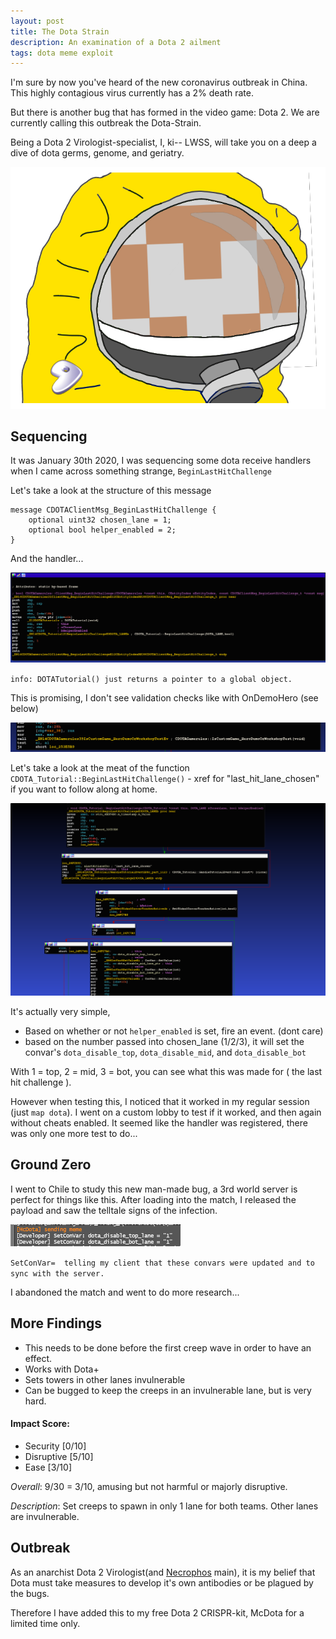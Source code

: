 ```yaml
---
layout: post
title: The Dota Strain
description: An examination of a Dota 2 ailment
tags: dota meme exploit
---
```


I'm sure by now you've heard of the new coronavirus outbreak in China.
This highly contagious virus currently has a 2% death rate.

But there is another bug that has formed in the video game: Dota 2.
We are currently calling this outbreak the Dota-Strain.

Being a Dota 2 Virologist-specialist, I, ki-- LWSS, will take you on a deep a dive of dota germs, genome, and geriatry.

![hazmat](../images/kisakcorona.png)

## Sequencing
It was January 30th 2020, I was sequencing some dota receive handlers when I came across something strange,
`BeginLastHitChallenge`

Let's take a look at the structure of this message
```$xslt
message CDOTAClientMsg_BeginLastHitChallenge {
	optional uint32 chosen_lane = 1;
	optional bool helper_enabled = 2;
}
```

And the handler...

![handler](../images/handler.png)

`info: DOTATutorial() just returns a pointer to a global object.`

This is promising, I don't see validation checks like with OnDemoHero (see below)

![herodemo](../images/isherodemo.png)

Let's take a look at the meat of the function `CDOTA_Tutorial::BeginLastHitChallenge()` - xref for "last_hit_lane_chosen" if you want to follow along at home.

![beginlasthitchallenge](../images/beginlasthitchallenge.png)

It's actually very simple,
* Based on whether or not `helper_enabled` is set, fire an event. (dont care)
* based on the number passed into chosen_lane (1/2/3), it will set the convar's `dota_disable_top`, `dota_disable_mid`, and `dota_disable_bot`

With 1 = top, 2 = mid, 3 = bot, you can see what this was made for ( the last hit challenge ).

However when testing this, I noticed that it worked in my regular session (just `map dota`). 
I went on a custom lobby to test if it worked, and then again without cheats enabled. It seemed like the handler was registered, there was only one more test to do...


## Ground Zero

I went to Chile to study this new man-made bug, a 3rd world server is perfect for things like this. 
After loading into the match, I released the payload and saw the telltale signs of the infection.
 
![setconvar](../images/setconvar.png)

`SetConVar=  telling my client that these convars were updated and to sync with the server.`

I abandoned the match and went to do more research...

## More Findings
* This needs to be done before the first creep wave in order to have an effect.
* Works with Dota+
* Sets towers in other lanes invulnerable
* Can be bugged to keep the creeps in an invulnerable lane, but is very hard.

#### Impact Score:
* Security [0/10]
* Disruptive [5/10]
* Ease [3/10]

*Overall*: 9/30 = 3/10, amusing but not harmful or majorly disruptive.

*Description*: Set creeps to spawn in only 1 lane for both teams. Other lanes are invulnerable.

## Outbreak
As an anarchist Dota 2 Virologist(and [Necrophos](https://gamepedia.cursecdn.com/dota2_gamepedia/4/45/Vo_necrolyte_necr_spawn_04.mp3) main), it is my belief that Dota must take measures to develop it's own antibodies or be plagued by the bugs.

Therefore I have added this to my free Dota 2 CRISPR-kit, McDota for a limited time only.




